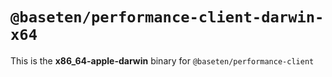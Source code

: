 # `@baseten/performance-client-darwin-x64`

This is the **x86_64-apple-darwin** binary for `@baseten/performance-client`
